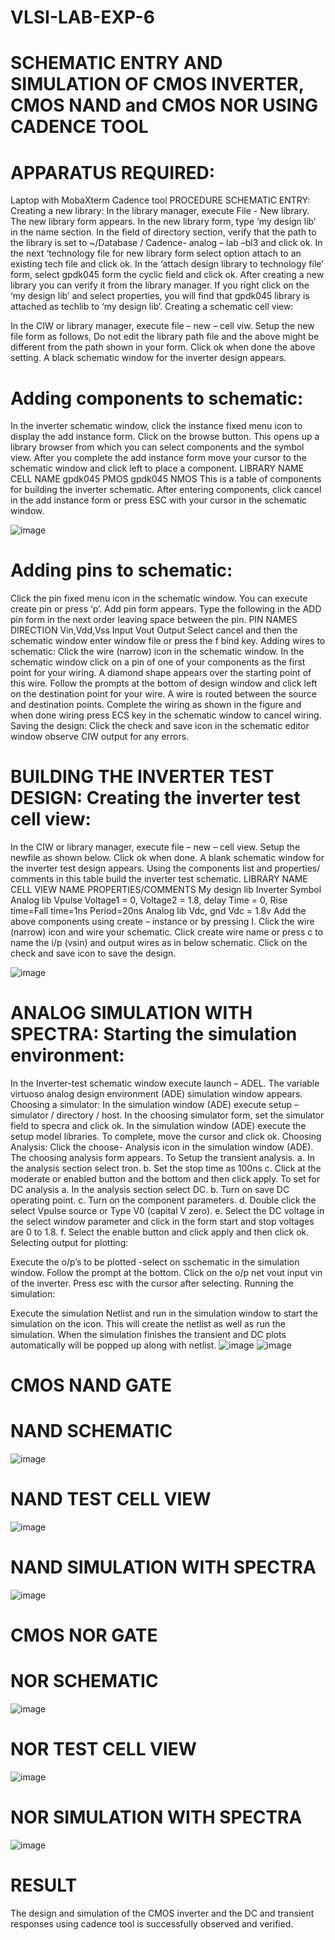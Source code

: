 # VLSI-LAB-EXP-6
# SCHEMATIC ENTRY AND SIMULATION OF CMOS INVERTER, CMOS NAND and CMOS NOR USING CADENCE TOOL
# APPARATUS REQUIRED:
Laptop with MobaXterm Cadence tool PROCEDURE SCHEMATIC ENTRY: Creating a new library: In the library manager, execute File - New library. The new library form appears. In the new library form, type ‘my design lib’ in the name section. In the field of directory section, verify that the path to the library is set to ~/Database / Cadence- analog – lab –bl3 and click ok. In the next ‘technology file for new library form select option attach to an existing tech file and click ok. In the ‘attach design library to technology file’ form, select gpdk045 form the cyclic field and click ok. After creating a new library you can verify it from the library manager. If you right click on the ‘my design lib’ and select properties, you will find that gpdk045 library is attached as techlib to ‘my design lib’. Creating a schematic cell view:

In the CIW or library manager, execute file – new – cell viw. Setup the new file form as follows, Do not edit the library path file and the above might be different from the path shown in your form. Click ok when done the above setting. A black schematic window for the inverter design appears.

# Adding components to schematic:
In the inverter schematic window, click the instance fixed menu icon to display the add instance form. Click on the browse button. This opens up a library browser from which you can select components and the symbol view. After you complete the add instance form move your cursor to the schematic window and click left to place a component. LIBRARY NAME CELL NAME gpdk045 PMOS gpdk045 NMOS This is a table of components for building the inverter schematic. After entering components, click cancel in the add instance form or press ESC with your cursor in the schematic window.

![image](https://github.com/Sanjay-E02/VLSI-LAB-EXP-6/assets/161813889/fcfeb020-d231-4c06-8c8d-107f643a1e01)

# Adding pins to schematic:
Click the pin fixed menu icon in the schematic window. You can execute create pin or press ‘p’. Add pin form appears. Type the following in the ADD pin form in the next order leaving space between the pin. PIN NAMES DIRECTION Vin,Vdd,Vss Input Vout Output Select cancel and then the schematic window enter window file or press the f bind key. Adding wires to schematic: Click the wire (narrow) icon in the schematic window. In the schematic window click on a pin of one of your components as the first point for your wiring. A diamond shape appears over the starting point of this wire. Follow the prompts at the bottom of design window and click left on the destination point for your wire. A wire is routed between the source and destination points. Complete the wiring as shown in the figure and when done wiring press ECS key in the schematic window to cancel wiring. Saving the design: Click the check and save icon in the schematic editor window observe CIW output for any errors.

# BUILDING THE INVERTER TEST DESIGN: Creating the inverter test cell view:
In the CIW or library manager, execute file – new – cell view. Setup the newfile as shown below. Click ok when done. A blank schematic window for the inverter test design appears. Using the components list and properties/ comments in this table build the inverter test schematic. LIBRARY NAME CELL VIEW NAME PROPERTIES/COMMENTS My design lib Inverter Symbol Analog lib Vpulse Voltage1 = 0, Voltage2 = 1.8, delay Time = 0, Rise time=Fall time=1ns Period=20ns Analog lib Vdc, gnd Vdc = 1.8v Add the above components using create – instance or by pressing I. Click the wire (narrow) icon and wire your schematic. Click create wire name or press c to name the i/p (vsin) and output wires as in below schematic. Click on the check and save icon to save the design.

![image](https://github.com/Sanjay-E02/VLSI-LAB-EXP-6/assets/161813889/fc9dc109-837b-4ddf-998e-2c7b747a3d75)

# ANALOG SIMULATION WITH SPECTRA: Starting the simulation environment:
In the Inverter-test schematic window execute launch – ADEL. The variable virtuoso analog design environment (ADE) simulation window appears. Choosing a simulator: In the simulation window (ADE) execute setup – simulator / directory / host. In the choosing simulator form, set the simulator field to specra and click ok. In the simulation window (ADE) execute the setup model libraries. To complete, move the cursor and click ok. Choosing Analysis: Click the choose- Analysis icon in the simulation window (ADE). The choosing analysis form appears. To Setup the transient analysis. a. In the analysis section select tron. b. Set the stop time as 100ns c. Click at the moderate or enabled button and the bottom and then click apply. To set for DC analysis a. In the analysis section select DC. b. Turn on save DC operating point. c. Turn on the component parameters. d. Double click the select Vpulse source or Type V0 (capital V zero). e. Select the DC voltage in the select window parameter and click in the form start and stop voltages are 0 to 1.8. f. Select the enable button and click apply and then click ok. Selecting output for plotting:

Execute the o/p’s to be plotted -select on sschematic in the simulation window. Follow the prompt at the bottom. Click on the o/p net vout input vin of the inverter. Press esc with the cursor after selecting. Running the simulation:

Execute the simulation Netlist and run in the simulation window to start the simulation on the icon. This will create the netlist as well as run the simulation. When the simulation finishes the transient and DC plots automatically will be popped up along with netlist.
![image](https://github.com/Sanjay-E02/VLSI-LAB-EXP-6/assets/161813889/6380cc0b-72a4-4ac3-9706-1c2f33e8b2d5)
![image](https://github.com/Sanjay-E02/VLSI-LAB-EXP-6/assets/161813889/84938731-2d14-4138-9c4b-e5b22bcf839b)

# CMOS NAND GATE
# NAND SCHEMATIC
![image](https://github.com/Sanjay-E02/VLSI-LAB-EXP-6/assets/161813889/aeb32b71-40f1-41d7-ade2-f9ce73b4e559)

# NAND TEST CELL VIEW

![image](https://github.com/Sanjay-E02/VLSI-LAB-EXP-6/assets/161813889/f58b6386-8153-4243-a675-e33a8b944a9d)

# NAND SIMULATION WITH SPECTRA
![image](https://github.com/Sanjay-E02/VLSI-LAB-EXP-6/assets/161813889/9de31802-6829-4fa5-928d-724cd2976ef8)

# CMOS NOR GATE
# NOR SCHEMATIC
![image](https://github.com/Sanjay-E02/VLSI-LAB-EXP-6/assets/161813889/99008ef6-0861-44dd-b37c-fcf25ea781c0)

# NOR TEST CELL VIEW
![image](https://github.com/Sanjay-E02/VLSI-LAB-EXP-6/assets/161813889/338b5172-5361-40b0-8b74-717919992e58)

# NOR SIMULATION WITH SPECTRA
![image](https://github.com/Sanjay-E02/VLSI-LAB-EXP-6/assets/161813889/729f4b97-8c99-4bb1-9cc7-1b0e4897a3d3)

# RESULT 
The design and simulation of the CMOS inverter and the DC and transient responses using cadence tool is successfully observed and verified.







